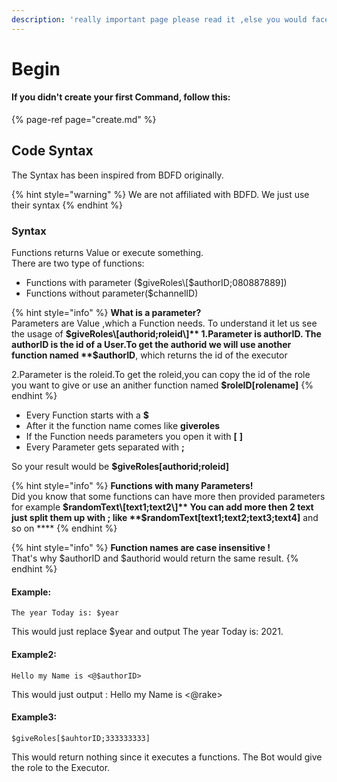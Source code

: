 ```yaml
---
description: 'really important page please read it ,else you would face to problems'
---
```


# Begin

#### If you didn't create your first Command, follow this:

{% page-ref page="create.md" %}

## Code Syntax

The Syntax has been inspired from BDFD originally. 

{% hint style="warning" %}
We are not affiliated with BDFD. We just use their syntax
{% endhint %}

### Syntax

Functions returns Value or execute something.  
There are two type of functions:

* Functions with parameter \($giveRoles\[$authorID;080887889\]\)
* Functions without parameter\($channelID\)

{% hint style="info" %}
**What is a parameter?**  
Parameters are Value ,which a Function needs. To understand it let us see the usage of **$giveRoles\[authorid;roleid\]**  
1.Parameter is authorID. The authorID is the id of a User.To get the authorid we will use another function named **$authorID**, which returns the id of the executor

2.Parameter is the roleid.To get the roleid,you can copy the id of the role you want to give or use an anither function named **$roleID\[rolename\]**
{% endhint %}

* Every Function starts with a **$**
* After it the function name comes like **giveroles**
* If the Function needs parameters you open it with **\[** **\]** 
* Every Parameter gets separated with **;** 

So your result would be **$giveRoles\[authorid;roleid\]**

{% hint style="info" %}
**Functions with many Parameters!**  
Did you know that some functions can have more then provided parameters for example **$randomText\[text1;text2\]**   
You can add more then 2 text just split them up with ;  
like **$randomText\[text1;text2;text3;text4\]** and so on ****
{% endhint %}

{% hint style="info" %}
**Function names are case insensitive !**  
That's why $authorID and $authorid would return the same result.
{% endhint %}

#### Example:

```text
The year Today is: $year
```

This would just replace $year and output The year Today is: 2021.

#### Example2:

```text
Hello my Name is <@$authorID>
```

This would just output : Hello my Name is &lt;@rake&gt;

#### Example3:

```text
$giveRoles[$auhtorID;333333333]
```

This would return nothing since it executes a functions. The Bot would give the role to the Executor.

